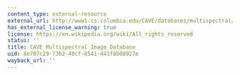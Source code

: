 ```yaml
---
content_type: external-resource
external_url: http://www1.cs.columbia.edu/CAVE/databases/multispectral/
has_external_license_warning: true
license: https://en.wikipedia.org/wiki/All_rights_reserved
status: ''
title: CAVE Multispectral Image Database
uid: 8e707c29-73b2-40cf-8541-441f8b08927e
wayback_url: ''
---
```

